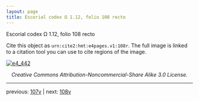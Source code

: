 ```yaml
---
layout: page
title: Escorial codex Ω 1.12, folio 108 recto
---
```


Escorial codex Ω 1.12, folio 108 recto

Cite this object as `urn:cite2:hmt:e4pages.v1:108r`.  The full image is linked to a citation tool you can use to cite regions of the image.

[![e4_442](http://www.homermultitext.org/iipsrv?IIIF=/project/homer/pyramidal/deepzoom/hmt/e4img/2017a/e4_442.tif/full/800,/0/default.jpg)](http://www.homermultitext.org/ict2/?urn=urn:cite2:hmt:e4img.2017a:e4_442) 

<p style="text-align: center; font-style: italic;">Creative Commons Attribution-Noncommercial-Share Alike 3.0 License.</p>

---

previous: [107v](../107v/) | next: [108v](../108v/)